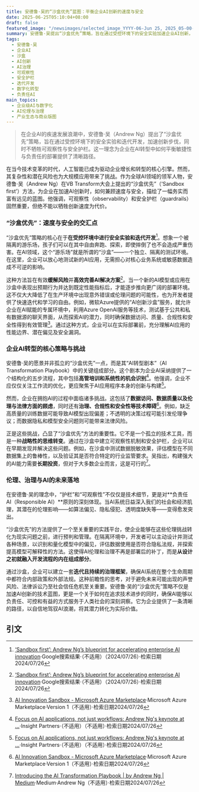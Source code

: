 ```yaml
---
title: 安德鲁·吴的“沙盒优先”蓝图：平衡企业AI创新的速度与安全
date: 2025-06-25T05:10:04+08:00
draft: false
featured_image: "/newsimages/selected_image_YYYY-06-Jun 25, 2025_05-00-32-277.jpg"
summary: 安德鲁·吴提出“沙盒优先”策略，旨在通过受控环境下的安全实验加速企业AI创新，强调在不牺牲速度的前提下，确保AI的可观察性和安全护栏。文章深入探讨了该方法如何平衡敏捷性与风险管理，及其在企业AI转型中的核心作用，并延伸至AI伦理与治理的深层考量，指出其对于负责任AI落地的关键意义。
tags: 
  - 安德鲁·吴
  - 企业AI
  - 沙盒
  - AI创新
  - AI治理
  - 可观察性
  - 安全护栏
  - 迭代开发
  - 数字化转型
  - 负责任AI
main_topics: 
  - 企业级AI与数字化
  - AI伦理与治理
  - 产业生态与商业版图
---
```


> 在企业AI的疾速发展浪潮中，安德鲁·吴（Andrew Ng）提出了“沙盒优先”策略，旨在通过受控环境下的安全实验和迭代开发，加速创新步伐，同时不牺牲可观察性与安全护栏。这一理念为企业在AI转型中如何平衡敏捷性与负责任的部署提供了清晰路径。

在当今技术变革的时代，人工智能已成为驱动企业增长和转型的核心引擎。然而，其复杂性和潜在风险也为大规模应用带来了挑战。作为全球AI领域的领军人物，安德鲁·吴（Andrew Ng）在VB Transform大会上提出的“沙盒优先”（‘Sandbox first’）方法，为企业在加速AI创新时，如何兼顾速度与安全，描绘了一幅务实而富有远见的蓝图。他强调，可观察性（observability）和安全护栏（guardrails）固然重要，但绝不能以牺牲创新速度为代价。

### “沙盒优先”：速度与安全的交汇点

“沙盒优先”策略的核心在于**在受控环境中进行安全实验和迭代开发**[^1]。想象一个被隔离的游乐场，孩子们可以在其中自由奔跑、探索，即使摔倒了也不会造成严重伤害。在AI领域，这个“游乐场”就是所谓的“沙盒”——一个独立、隔离的测试环境。在这里，企业可以放心地测试新的AI应用，无需担心对核心业务系统或敏感数据造成不可逆的影响。

这种方法旨在有效**缓解风险**并**高效完善AI解决方案**[^1]。当一个新的AI模型或应用在沙盒中表现出预期行为并达到既定性能指标后，才能逐步推向更广阔的部署环境。这不仅大大降低了在生产环境中出现意外错误或伦理问题的可能性，也为开发者提供了快速迭代和学习的自由。例如，微软Azure提供的“AI创新沙盒”服务，就允许企业在AI赋能的专属环境中，利用Azure OpenAI服务等技术，测试基于公共和私有数据源的聊天界面，从而探索AI的潜力，同时确保数据访问、质量、合规性和安全性得到有效管理[^5]。通过这种方式，企业可以在实际部署前，充分理解AI应用的性能边界、潜在偏见及安全漏洞。

### 企业AI转型的核心策略与挑战

安德鲁·吴的愿景并非孤立的“沙盒优先”一点，而是其“AI转型剧本”（AI Transformation Playbook）中的关键组成部分。这个剧本为企业AI采纳提供了一个结构化的五步流程，其中包括**高管培训和系统性的机会识别**[^2]。他强调，企业不应仅仅关注工作流的优化，更应聚焦于AI应用程序本身的创新与构建[^2]。

然而，企业在拥抱AI的过程中面临诸多挑战。这包括了**数据访问、数据质量以及伦理与法律方面的顾虑**，同时还有**治理、合规性和安全性等技术障碍**[^5]。例如，缺乏高质量的训练数据可能导致AI模型出现偏差；不透明的决策过程可能引发伦理争议；而数据隐私和模型安全问题则可能带来法律风险。

正是这些挑战，凸显了“沙盒优先”方法的重要性。它不是一个孤立的技术工具，而是一种**战略性的思维转变**。通过在沙盒中建立可观察性机制和安全护栏，企业可以在早期发现并解决这些问题。例如，在沙盒中测试数据脱敏效果，评估模型在不同数据集上的鲁棒性，以及验证其是否符合特定的行业监管要求。吴指出，构建强大的AI能力需要**长期投资**，但对于大多数企业而言，这是可行的[^4]。

### 伦理、治理与AI的未来落地

在安德鲁·吴的理念中，“护栏”和“可观察性”不仅仅是技术细节，更是对**负责任AI（Responsible AI）**原则的深刻体现。当AI系统日益深入我们的社会和经济肌理，其潜在的伦理影响——如算法偏见、隐私侵犯、透明度缺失等——变得愈发突出。

“沙盒优先”的方法提供了一个至关重要的实践平台，使企业能够在这些伦理挑战转化为现实问题之前，进行预判和管理。在隔离环境中，开发者可以主动设计并测试各种场景，以识别和量化模型中的偏见，评估数据使用是否符合隐私法规，并探索提高模型可解释性的方法。这使得AI伦理和治理不再是部署后的补丁，而是**从设计之初就融入开发流程的内在组成部分**。

通过沙盒，企业可以建立一套**迭代且持续的治理框架**，确保AI系统在整个生命周期中都符合内部政策和外部法规。这种前瞻性的思考，对于避免未来可能出现的声誉风险、法律诉讼乃至社会信任危机至关重要。安德鲁·吴的“沙盒优先”策略不仅是加速AI创新的技术蓝图，更是一个关于如何在追求技术进步的同时，确保AI能够以负责任、可控和有益的方式服务于人类社会的深刻洞察。它为企业提供了一条清晰的路径，以自信地驾驭AI浪潮，将其潜力转化为实际价值。

## 引文

[^1]: [‘Sandbox first’: Andrew Ng’s blueprint for accelerating enterprise AI innovation](https://www.google.com/search?q=%E2%80%98Sandbox+first%E2%80%99%3A+Andrew+Ng%E2%80%99s+blueprint+for+accelerating+enterprise+AI+innovation)·Google搜索结果·（不适用）（2024/07/26）·检索日期2024/07/26
[^2]: [Focus on AI applications, not just workflows: Andrew Ng's keynote at ...](https://www.insightpartners.com/ideas/focus-on-ai-applications-not-just-on-workflows-andrew-ngs-keynote-at-scaleupai-24/)·Insight Partners·（不适用）（不适用）·检索日期2024/07/26
[^3]: [Andrew Ng's AI playbook for the enterprise: 6 must-dos](https://www.techtarget.com/searchcio/tip/Andrew-Ngs-AI-playbook-for-the-enterprise-6-must-dos)·TechTarget·（不适用）（不适用）·检索日期2024/07/26
[^4]: [Introducing the AI Transformation Playbook | by Andrew Ng | Medium](https://medium.com/@andrewng/introducing-the-ai-transformation-playbook-58ccad4393e9)·Medium·Andrew Ng（不适用）·检索日期2024/07/26
[^5]: [AI Innovation Sandbox - Microsoft Azure Marketplace](https://azuremarketplace.microsoft.com/en-us/marketplace/consulting-services/version1-1934938.ai_innovation_sandbox)·Microsoft Azure Marketplace·Version 1（不适用）·检索日期2024/07/26
